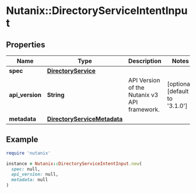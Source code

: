 # Nutanix::DirectoryServiceIntentInput

## Properties

| Name | Type | Description | Notes |
| ---- | ---- | ----------- | ----- |
| **spec** | [**DirectoryService**](DirectoryService.md) |  |  |
| **api_version** | **String** | API Version of the Nutanix v3 API framework. | [optional][default to &#39;3.1.0&#39;] |
| **metadata** | [**DirectoryServiceMetadata**](DirectoryServiceMetadata.md) |  |  |

## Example

```ruby
require 'nutanix'

instance = Nutanix::DirectoryServiceIntentInput.new(
  spec: null,
  api_version: null,
  metadata: null
)
```

